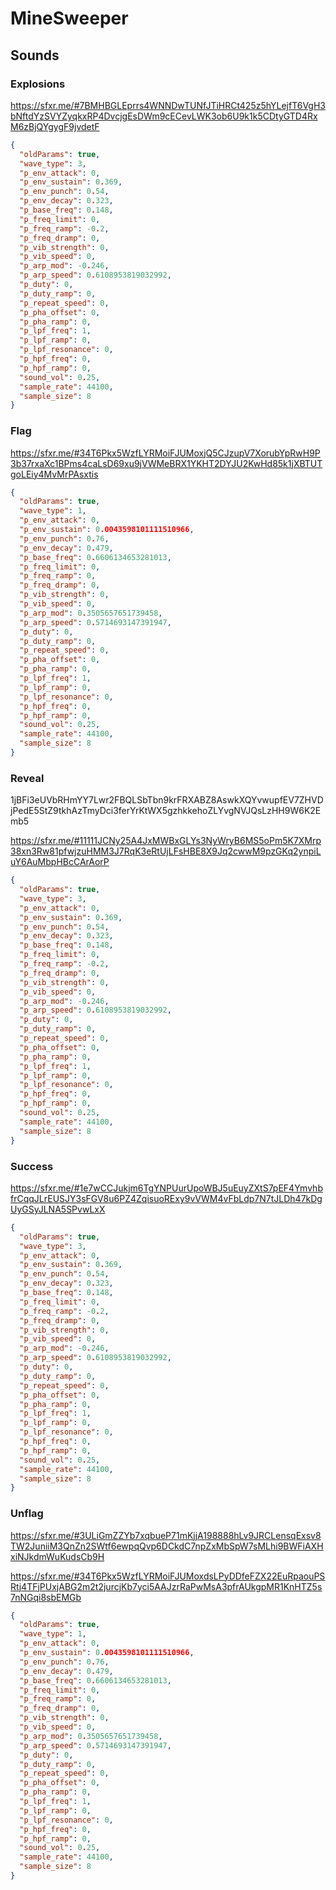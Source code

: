 # MineSweeper

## Sounds

### Explosions

https://sfxr.me/#7BMHBGLEprrs4WNNDwTUNfJTiHRCt425z5hYLejfT6VgH3bNftdYzSVYZyqkxRP4DvcjgEsDWm9cECevLWK3ob6U9k1k5CDtyGTD4RxM6zBjQYgygF9jvdetF

```json
{
  "oldParams": true,
  "wave_type": 3,
  "p_env_attack": 0,
  "p_env_sustain": 0.369,
  "p_env_punch": 0.54,
  "p_env_decay": 0.323,
  "p_base_freq": 0.148,
  "p_freq_limit": 0,
  "p_freq_ramp": -0.2,
  "p_freq_dramp": 0,
  "p_vib_strength": 0,
  "p_vib_speed": 0,
  "p_arp_mod": -0.246,
  "p_arp_speed": 0.6108953819032992,
  "p_duty": 0,
  "p_duty_ramp": 0,
  "p_repeat_speed": 0,
  "p_pha_offset": 0,
  "p_pha_ramp": 0,
  "p_lpf_freq": 1,
  "p_lpf_ramp": 0,
  "p_lpf_resonance": 0,
  "p_hpf_freq": 0,
  "p_hpf_ramp": 0,
  "sound_vol": 0.25,
  "sample_rate": 44100,
  "sample_size": 8
}
```

### Flag

https://sfxr.me/#34T6Pkx5WzfLYRMoiFJUMoxjQ5CJzupV7XorubYpRwH9P3b37rxaXc1BPms4caLsD69xu9jVWMeBRX1YKHT2DYJU2KwHd85k1jXBTUTgoLEiy4MvMrPAsxtis

```json
{
  "oldParams": true,
  "wave_type": 1,
  "p_env_attack": 0,
  "p_env_sustain": 0.0043598101111510966,
  "p_env_punch": 0.76,
  "p_env_decay": 0.479,
  "p_base_freq": 0.6606134653281013,
  "p_freq_limit": 0,
  "p_freq_ramp": 0,
  "p_freq_dramp": 0,
  "p_vib_strength": 0,
  "p_vib_speed": 0,
  "p_arp_mod": 0.3505657651739458,
  "p_arp_speed": 0.5714693147391947,
  "p_duty": 0,
  "p_duty_ramp": 0,
  "p_repeat_speed": 0,
  "p_pha_offset": 0,
  "p_pha_ramp": 0,
  "p_lpf_freq": 1,
  "p_lpf_ramp": 0,
  "p_lpf_resonance": 0,
  "p_hpf_freq": 0,
  "p_hpf_ramp": 0,
  "sound_vol": 0.25,
  "sample_rate": 44100,
  "sample_size": 8
}
```

### Reveal

1jBFi3eUVbRHmYY7Lwr2FBQLSbTbn9krFRXABZ8AswkXQYvwupfEV7ZHVDjPedE5StZ9tkhAzTmyDci3ferYrKtWX5gzhkkehoZLYvgNVJQsLzHH9W6K2Emb5

https://sfxr.me/#11111JCNy25A4JxMWBxGLYs3NyWryB6MS5oPm5K7XMrp38xn3Rw81pfwjzuHMM3J7RqK3eRtUjLFsHBE8X9Jq2cwwM9pzGKq2ynpiLuY6AuMbpHBcCArAorP

```json
{
  "oldParams": true,
  "wave_type": 3,
  "p_env_attack": 0,
  "p_env_sustain": 0.369,
  "p_env_punch": 0.54,
  "p_env_decay": 0.323,
  "p_base_freq": 0.148,
  "p_freq_limit": 0,
  "p_freq_ramp": -0.2,
  "p_freq_dramp": 0,
  "p_vib_strength": 0,
  "p_vib_speed": 0,
  "p_arp_mod": -0.246,
  "p_arp_speed": 0.6108953819032992,
  "p_duty": 0,
  "p_duty_ramp": 0,
  "p_repeat_speed": 0,
  "p_pha_offset": 0,
  "p_pha_ramp": 0,
  "p_lpf_freq": 1,
  "p_lpf_ramp": 0,
  "p_lpf_resonance": 0,
  "p_hpf_freq": 0,
  "p_hpf_ramp": 0,
  "sound_vol": 0.25,
  "sample_rate": 44100,
  "sample_size": 8
}
```

### Success

https://sfxr.me/#1e7wCCJukjm6TgYNPUurUpoWBJ5uEuyZXtS7pEF4YmvhbfrCqqJLrEUSJY3sFGV8u6PZ4ZqisuoRExy9vVWM4vFbLdp7N7tJLDh47kDgUyGSyJLNA5SPvwLxX

```json
{
  "oldParams": true,
  "wave_type": 3,
  "p_env_attack": 0,
  "p_env_sustain": 0.369,
  "p_env_punch": 0.54,
  "p_env_decay": 0.323,
  "p_base_freq": 0.148,
  "p_freq_limit": 0,
  "p_freq_ramp": -0.2,
  "p_freq_dramp": 0,
  "p_vib_strength": 0,
  "p_vib_speed": 0,
  "p_arp_mod": -0.246,
  "p_arp_speed": 0.6108953819032992,
  "p_duty": 0,
  "p_duty_ramp": 0,
  "p_repeat_speed": 0,
  "p_pha_offset": 0,
  "p_pha_ramp": 0,
  "p_lpf_freq": 1,
  "p_lpf_ramp": 0,
  "p_lpf_resonance": 0,
  "p_hpf_freq": 0,
  "p_hpf_ramp": 0,
  "sound_vol": 0.25,
  "sample_rate": 44100,
  "sample_size": 8
}
```

### Unflag

https://sfxr.me/#3ULiGmZZYb7xqbueP71mKjjA198888hLv9JRCLensqExsv8TW2JuniiM3QnZn2SWtf6ewpqQvp6DCkdC7npZxMbSpW7sMLhi9BWFiAXHxiNJkdmWuKudsCb9H

https://sfxr.me/#34T6Pkx5WzfLYRMoiFJUMoxdsLPyDDfeFZX22EuRpaouPSRtj4TFjPUxjABG2m2t2jurcjKb7yci5AAJzrRaPwMsA3pfrAUkgpMR1KnHTZ5s7nNGqi8sbEMGb

```json
{
  "oldParams": true,
  "wave_type": 1,
  "p_env_attack": 0,
  "p_env_sustain": 0.0043598101111510966,
  "p_env_punch": 0.76,
  "p_env_decay": 0.479,
  "p_base_freq": 0.6606134653281013,
  "p_freq_limit": 0,
  "p_freq_ramp": 0,
  "p_freq_dramp": 0,
  "p_vib_strength": 0,
  "p_vib_speed": 0,
  "p_arp_mod": 0.3505657651739458,
  "p_arp_speed": 0.5714693147391947,
  "p_duty": 0,
  "p_duty_ramp": 0,
  "p_repeat_speed": 0,
  "p_pha_offset": 0,
  "p_pha_ramp": 0,
  "p_lpf_freq": 1,
  "p_lpf_ramp": 0,
  "p_lpf_resonance": 0,
  "p_hpf_freq": 0,
  "p_hpf_ramp": 0,
  "sound_vol": 0.25,
  "sample_rate": 44100,
  "sample_size": 8
}
```
